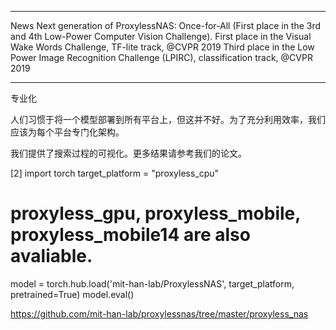 

<!--
 * @version:
 * @Author:  StevenJokess https://github.com/StevenJokess
 * @Date: 2020-12-07 14:44:41
 * @LastEditors:  StevenJokess https://github.com/StevenJokess
 * @LastEditTime: 2020-12-07 16:28:16
 * @Description:
 * @TODO::
 * @Reference:https://github.com/MIT-HAN-LAB/ProxylessNAS
 * https://pytorch.org/hub/pytorch_vision_proxylessnas/
-->

---

News
Next generation of ProxylessNAS: Once-for-All (First place in the 3rd and 4th Low-Power Computer Vision Challenge).
First place in the Visual Wake Words Challenge, TF-lite track, @CVPR 2019
Third place in the Low Power Image Recognition Challenge (LPIRC), classification track, @CVPR 2019

---

专业化

人们习惯于将一个模型部署到所有平台上，但这并不好。为了充分利用效率，我们应该为每个平台专门化架构。

我们提供了搜索过程的可视化。更多结果请参考我们的论文。



[2]
import torch
target_platform = "proxyless_cpu"
# proxyless_gpu, proxyless_mobile, proxyless_mobile14 are also avaliable.
model = torch.hub.load('mit-han-lab/ProxylessNAS', target_platform, pretrained=True)
model.eval()



https://github.com/mit-han-lab/proxylessnas/tree/master/proxyless_nas
